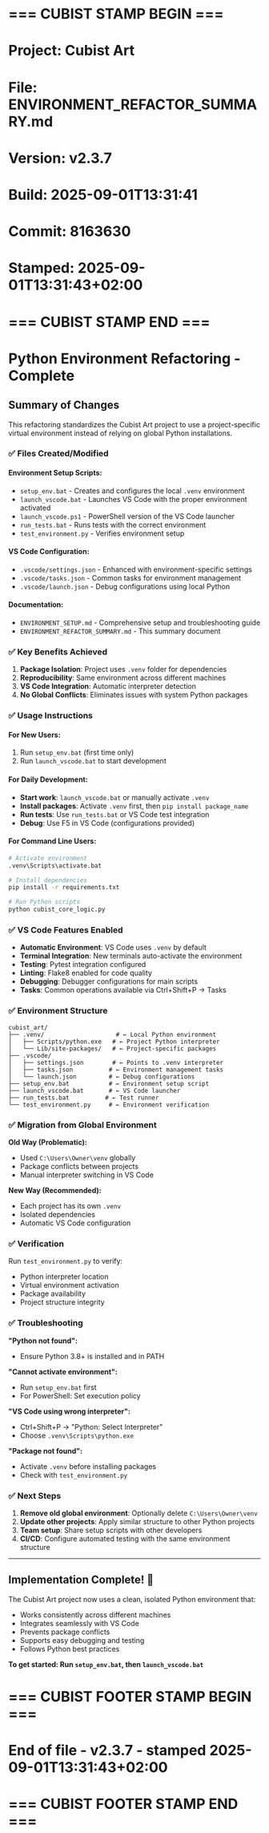 # === CUBIST STAMP BEGIN ===
# Project: Cubist Art
# File: ENVIRONMENT_REFACTOR_SUMMARY.md
# Version: v2.3.7
# Build: 2025-09-01T13:31:41
# Commit: 8163630
# Stamped: 2025-09-01T13:31:43+02:00
# === CUBIST STAMP END ===
# Python Environment Refactoring - Complete

## Summary of Changes

This refactoring standardizes the Cubist Art project to use a project-specific virtual environment instead of relying on global Python installations.

### ✅ Files Created/Modified

#### Environment Setup Scripts:
- `setup_env.bat` - Creates and configures the local `.venv` environment
- `launch_vscode.bat` - Launches VS Code with the proper environment activated
- `launch_vscode.ps1` - PowerShell version of the VS Code launcher
- `run_tests.bat` - Runs tests with the correct environment
- `test_environment.py` - Verifies environment setup

#### VS Code Configuration:
- `.vscode/settings.json` - Enhanced with environment-specific settings
- `.vscode/tasks.json` - Common tasks for environment management
- `.vscode/launch.json` - Debug configurations using local Python

#### Documentation:
- `ENVIRONMENT_SETUP.md` - Comprehensive setup and troubleshooting guide
- `ENVIRONMENT_REFACTOR_SUMMARY.md` - This summary document

### ✅ Key Benefits Achieved

1. **Package Isolation**: Project uses `.venv` folder for dependencies
2. **Reproducibility**: Same environment across different machines
3. **VS Code Integration**: Automatic interpreter detection
4. **No Global Conflicts**: Eliminates issues with system Python packages

### ✅ Usage Instructions

#### For New Users:
1. Run `setup_env.bat` (first time only)
2. Run `launch_vscode.bat` to start development

#### For Daily Development:
- **Start work**: `launch_vscode.bat` or manually activate `.venv`
- **Install packages**: Activate `.venv` first, then `pip install package_name`
- **Run tests**: Use `run_tests.bat` or VS Code test integration
- **Debug**: Use F5 in VS Code (configurations provided)

#### For Command Line Users:
```bash
# Activate environment
.venv\Scripts\activate.bat

# Install dependencies
pip install -r requirements.txt

# Run Python scripts
python cubist_core_logic.py
```

### ✅ VS Code Features Enabled

- **Automatic Environment**: VS Code uses `.venv` by default
- **Terminal Integration**: New terminals auto-activate the environment
- **Testing**: Pytest integration configured
- **Linting**: Flake8 enabled for code quality
- **Debugging**: Debugger configurations for main scripts
- **Tasks**: Common operations available via Ctrl+Shift+P → Tasks

### ✅ Environment Structure

```
cubist_art/
├── .venv/                    # ← Local Python environment
│   ├── Scripts/python.exe   # ← Project Python interpreter
│   └── Lib/site-packages/   # ← Project-specific packages
├── .vscode/
│   ├── settings.json        # ← Points to .venv interpreter
│   ├── tasks.json          # ← Environment management tasks
│   └── launch.json         # ← Debug configurations
├── setup_env.bat           # ← Environment setup script
├── launch_vscode.bat       # ← VS Code launcher
├── run_tests.bat          # ← Test runner
└── test_environment.py     # ← Environment verification
```

### ✅ Migration from Global Environment

**Old Way (Problematic):**
- Used `C:\Users\Owner\venv` globally
- Package conflicts between projects
- Manual interpreter switching in VS Code

**New Way (Recommended):**
- Each project has its own `.venv`
- Isolated dependencies
- Automatic VS Code configuration

### ✅ Verification

Run `test_environment.py` to verify:
- Python interpreter location
- Virtual environment activation
- Package availability
- Project structure integrity

### ✅ Troubleshooting

**"Python not found":**
- Ensure Python 3.8+ is installed and in PATH

**"Cannot activate environment":**
- Run `setup_env.bat` first
- For PowerShell: Set execution policy

**"VS Code using wrong interpreter":**
- Ctrl+Shift+P → "Python: Select Interpreter"
- Choose `.venv\Scripts\python.exe`

**"Package not found":**
- Activate `.venv` before installing packages
- Check with `test_environment.py`

### ✅ Next Steps

1. **Remove old global environment**: Optionally delete `C:\Users\Owner\venv`
2. **Update other projects**: Apply similar structure to other Python projects
3. **Team setup**: Share setup scripts with other developers
4. **CI/CD**: Configure automated testing with the same environment structure

---

## Implementation Complete! 🎉

The Cubist Art project now uses a clean, isolated Python environment that:
- Works consistently across different machines
- Integrates seamlessly with VS Code
- Prevents package conflicts
- Supports easy debugging and testing
- Follows Python best practices

**To get started: Run `setup_env.bat`, then `launch_vscode.bat`**



# === CUBIST FOOTER STAMP BEGIN ===
# End of file - v2.3.7 - stamped 2025-09-01T13:31:43+02:00
# === CUBIST FOOTER STAMP END ===
